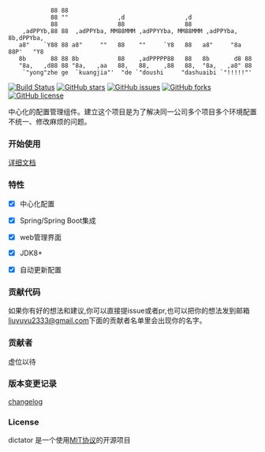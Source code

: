 ```
            88 88                                                              
            88 ""              ,d                 ,d                           
            88                 88                 88                           
    ,adPPYb,88 88  ,adPPYba, MM88MMM ,adPPYYba, MM88MMM ,adPPYba,  8b,dPPYba,  
   a8"    `Y88 88 a8"     ""   88    ""     `Y8   88   a8"     "8a 88P'   "Y8  
   8b       88 88 8b           88    ,adPPPPP88   88   8b       d8 88          
   "8a,   ,d88 88 "8a,   ,aa   88,   88,    ,88   88,  "8a,   ,a8" 88          
    `"yong"zhe ge  `kuangjia"'  "de `"doushi     "dashuaibi `"!!!!!"'            
```
[![Build Status](https://travis-ci.org/liuyuyu/dictator.svg?branch=master)](https://travis-ci.org/liuyuyu/dictator)
[![GitHub stars](https://img.shields.io/github/stars/liuyuyu/dictator.svg)](https://github.com/liuyuyu/dictator/stargazers) 
[![GitHub issues](https://img.shields.io/github/issues/liuyuyu/dictator.svg)](https://github.com/liuyuyu/dictator/issues)
[![GitHub forks](https://img.shields.io/github/forks/liuyuyu/dictator.svg)](https://github.com/liuyuyu/dictator/network)
[![GitHub license](https://img.shields.io/github/license/liuyuyu/dictator.svg)](https://github.com/liuyuyu/dictator/blob/master/LICENSE)

中心化的配置管理组件。建立这个项目是为了解决同一公司多个项目多个环境配置不统一、修改麻烦的问题。

### 开始使用

[详细文档](https://liuyuyu.github.io/dictator/)

### 特性

- [x] 中心化配置

- [x] Spring/Spring Boot集成

- [x] web管理界面

- [x] JDK8+

- [x] 自动更新配置

### 贡献代码

如果你有好的想法和建议,你可以直接提issue或者pr,也可以把你的想法发到邮箱[liuyuyu2333@gmail.com](mailto:liuyuyu2333@gmail.com)下面的贡献者名单里会出现你的名字。

### 贡献者

虚位以待

### 版本变更记录

[changelog](./changelog.md)

### License

dictator 是一个使用[MIT协议](LICENSE)的开源项目